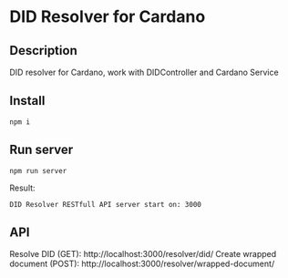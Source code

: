 # DID Resolver for Cardano
## Description
DID resolver for Cardano, work with DIDController and Cardano Service

## Install
```
npm i
```

## Run server
```
npm run server
```
Result:
```
DID Resolver RESTfull API server start on: 3000
```

## API
Resolve DID (GET): http://localhost:3000/resolver/did/
Create wrapped document (POST): http://localhost:3000/resolver/wrapped-document/


